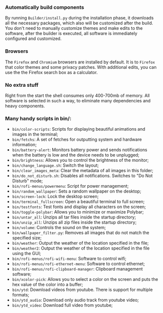 ### Automatically build components
By running `Builder/install.py` during the installation phase, it downloads all the necessary packages, which also
will be customized after the build. You don't need to manually customize themes and make edits to the software, after the
builder is executed, all software is immediately configured and customized.

### Browsers
The `Firefox` and `Chromium` browsers are installed by default. It is to `Firefox` that color
themes and some privacy patches. With additional edits, you can use the
the Firefox search box as a calculator.

### No extra stuff
Right from the start the shell consumes only 400-700mb of memory. All software is selected in such a way,
to eliminate many dependencies and heavy components.

### Many handy scripts in bin/:
- `bin/color-scripts`: Scripts for displaying beautiful animations and images in the terminal;
- `bin/fetchs`: A set of fetches for outputting system and hardware information;
- `bin/battery-alert`: Monitors battery power and sends notifications when the battery is low and the device needs to be unplugged;
- `bin/brightness`: Allows you to control the brightness of the monitor;
- `bin/change_language.sh`: Switch the layout;
- `bin/clear_images_meta`: Clear the metadata of all images in this folder;
- `bin/do_not_disturb.sh`: Disables all notifications. Switches to "Do Not Disturb" mode;
- `bin/rofi-menus/powermenu`: Script for power management;
- `bin/random_wallpaper`: Sets a random wallpaper on the desktop;
- `bin/screen-lock`: Lock the desktop screen;
- `bin/terminal_fullscreen`: Open a beautiful terminal to full screen;
- `bin/testfonts`: Test fonts and display all characters on the screen;
- `bin/toggle-polybar`: Allows you to minimize or maximize Polybar;
- `bin/untar_all`: Unzips all tar files inside the startup directory;
- `bin/unzip_all`: Unzips all zip files inside the startup directory;
- `bin/volume`: Controls the sound on the system;
- `bin/wallpaper_filter.py`: Removes all images that do not match the specified size;
- `bin/weather`: Output the weather of the location specified in the file;
- `bin/weather2`: Output the weather of the location specified in the file using the GUI;
- `bin/rofi-menus/rofi-wifi-menu`: Software to control wifi;
- `bin/rofi-menus/rofi-ethernet-menu`: Software to control ethernet;
- `bin/rofi-menus/rofi-clipboard-manager`: Clipboard management software;
- `bin/xcolor-pick`: Allows you to select a color on the screen and puts the hex value of the color into a buffer;
- `bin/ytd`: Download videos from youtube. There is support for multiple formats;
- `bin/ytd_audio`: Download only audio track from youtube video;
- `bin/ytd_video`: Download full video from youtube;

